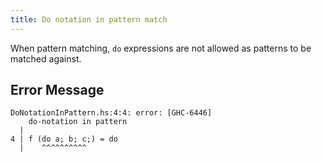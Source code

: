 ```yaml
---
title: Do notation in pattern match
---
```


When pattern matching, `do` expressions are not allowed as patterns to be matched against.

## Error Message
```
DoNotationInPattern.hs:4:4: error: [GHC-6446]
    do-notation in pattern
  |
4 | f (do a; b; c;) = do
  |    ^^^^^^^^^^
```
